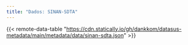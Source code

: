 ```yaml
---
title: "Dados: SINAN-SDTA"
---
```


{{< remote-data-table "https://cdn.statically.io/gh/dankkom/datasus-metadata/main/metadata/data/sinan-sdta.json" >}}
